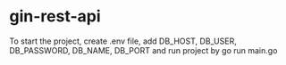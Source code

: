 # gin-rest-api
To start the project, create .env file, add DB_HOST, DB_USER, DB_PASSWORD, DB_NAME, DB_PORT and run project by go run main.go
